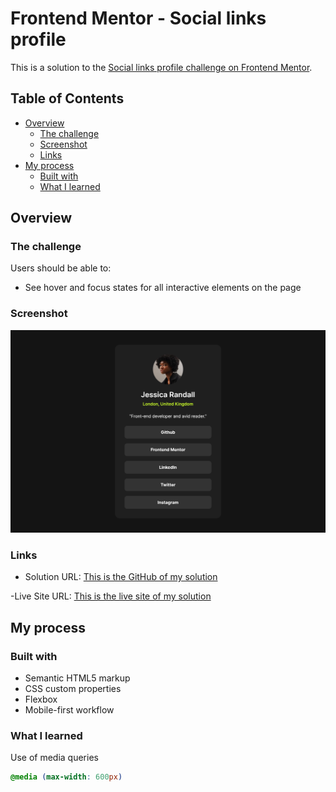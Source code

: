 # Frontend Mentor - Social links profile

This is a solution to the [Social links profile challenge on Frontend Mentor](https://www.frontendmentor.io/challenges/social-links-profile-UG32l9m6dQ).

## Table of Contents

- [Overview](#overview)
  - [The challenge](#the-challenge)
  - [Screenshot](#screenshot)
  - [Links](#links)
- [My process](#my-process)
  - [Built with](#built-with)
  - [What I learned](#what-i-learned)
  
## Overview

### The challenge

Users should be able to:

- See hover and focus states for all interactive elements on the page

### Screenshot

![](./screenshot.png)

### Links

- Solution URL: [This is the GitHub of my solution](https://github.com/jeffgicharu/Social-Links-Profile)

-Live Site URL: [This is the live site of my solution]()

## My process

### Built with

- Semantic HTML5 markup
- CSS custom properties
- Flexbox
- Mobile-first workflow

### What I learned

Use of media queries

```css
@media (max-width: 600px)
```
